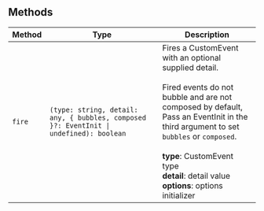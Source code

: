 # 

## Methods

| Method | Type                                             | Description                                      |
|--------|--------------------------------------------------|--------------------------------------------------|
| `fire` | `(type: string, detail: any, { bubbles, composed }?: EventInit \| undefined): boolean` | Fires a CustomEvent with an optional supplied detail.<br /><br />Fired events do not bubble and are not composed by default,<br />Pass an EventInit in the third argument to set `bubbles` or `composed`.<br /><br />**type**: CustomEvent type<br />**detail**: detail value<br />**options**: options initializer |
